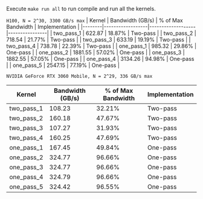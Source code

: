Execute `make run all` to run compile and run all the kernels.

`H100, N = 2^30, 3300 GB/s max`
| Kernel | Bandwidth (GB/s) | % of Max Bandwidth | Implementation |
|--------|------------------|-------------------|----------------|
| two_pass_1 | 622.87 | 18.87% | Two-pass |
| two_pass_2 | 718.54 | 21.77% | Two-pass |
| two_pass_3 | 633.19 | 19.19% | Two-pass |
| two_pass_4 | 738.78 | 22.39% | Two-pass |
| one_pass_1 | 985.32 | 29.86% | One-pass |
| one_pass_2 | 1881.55 | 57.02% | One-pass |
| one_pass_3 | 1882.55 | 57.05% | One-pass |
| one_pass_4 | 3134.26 | 94.98% | One-pass |
| one_pass_5 | 2547.15 | 77.19% | One-pass |

`NVIDIA GeForce RTX 3060 Mobile, N = 2^29, 336 GB/s max`

| Kernel | Bandwidth (GB/s) | % of Max Bandwidth | Implementation |
|---|---|---|---|
| two_pass_1 | 108.23 | 32.21% | Two-pass |
| two_pass_2 | 160.18 | 47.67% | Two-pass |
| two_pass_3 | 107.27 | 31.93% | Two-pass |
| two_pass_4 | 160.25 | 47.69% | Two-pass |
| one_pass_1 | 167.45 | 49.84% | One-pass |
| one_pass_2 | 324.77 | 96.66% | One-pass |
| one_pass_3 | 324.77 | 96.66% | One-pass |
| one_pass_4 | 324.79 | 96.66% | One-pass |
| one_pass_5 | 324.42 | 96.55% | One-pass |